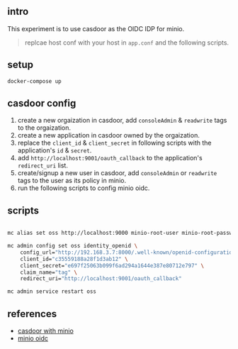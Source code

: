 
## intro

This experiment is to use casdoor as the OIDC IDP for minio. 

> replcae host conf with your host in `app.conf` and the following scripts.

## setup

```bash
docker-compose up
```

## casdoor config

1. create a new orgaization in casdoor, add `consoleAdmin` & `readwrite` tags to the orgaization.
2. create a new application in casdoor owned by the orgaization.
3. replace the `client_id` & `client_secret` in following scripts with the application's `id` & `secret`.
4. add `http://localhost:9001/oauth_callback` to the application's `redirect_uri` list.
5. create/signup a new user in casdoor, add `consoleAdmin` or `readwrite` tags to the user as its policy in minio.
6. run the following scripts to config minio oidc.

## scripts 

```bash

mc alias set oss http://localhost:9000 minio-root-user minio-root-password

mc admin config set oss identity_openid \
    config_url="http://192.168.3.7:8000/.well-known/openid-configuration" \
    client_id="c35559188a28f1d3ab12" \
    client_secret="e697f25063b099f6ad294a1644e387e80712e797" \
    claim_name="tag" \
    redirect_uri="http://localhost:9001/oauth_callback"

mc admin service restart oss
```

## references

- [casdoor with minio](https://casdoor.org/docs/integration/minio)
- [minio oidc](https://docs.min.io/minio/baremetal/security/openid-external-identity-management/configure-openid-external-identity-management.html)